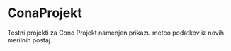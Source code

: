 # ConaProjekt
Testni projekti za Cono
Projekt namenjen prikazu meteo podatkov iz novih merilnih postaj.
